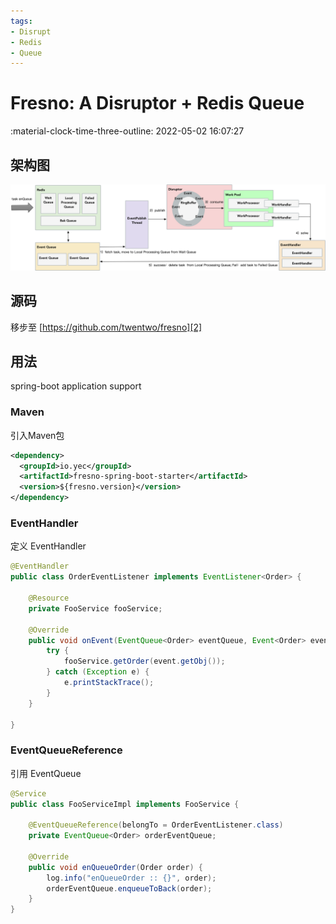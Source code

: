 ```yaml
---
tags:
- Disrupt
- Redis
- Queue
---
```


# Fresno: A Disruptor + Redis Queue

:material-clock-time-three-outline: 2022-05-02 16:07:27

## 架构图
![git-model@2x.png][1]

## 源码
移步至 [https://github.com/twentwo/fresno][2]

## 用法

spring-boot application support

### Maven

引入Maven包

```xml
<dependency>
  <groupId>io.yec</groupId>
  <artifactId>fresno-spring-boot-starter</artifactId>
  <version>${fresno.version}</version>
</dependency>
```

### EventHandler

定义 EventHandler

```java
@EventHandler
public class OrderEventListener implements EventListener<Order> {

    @Resource
    private FooService fooService;

    @Override
    public void onEvent(EventQueue<Order> eventQueue, Event<Order> event) {
        try {
            fooService.getOrder(event.getObj());
        } catch (Exception e) {
            e.printStackTrace();
        }
    }

}
```

### EventQueueReference

引用 EventQueue

```java
@Service
public class FooServiceImpl implements FooService {

    @EventQueueReference(belongTo = OrderEventListener.class)
    private EventQueue<Order> orderEventQueue;

    @Override
    public void enQueueOrder(Order order) {
        log.info("enQueueOrder :: {}", order);
        orderEventQueue.enqueueToBack(order);
    }
}
```


[1]: a-disrupt-redis-queue/Disrupt+Redis%20Queue.png
[2]: https://github.com/twentwo/fresno